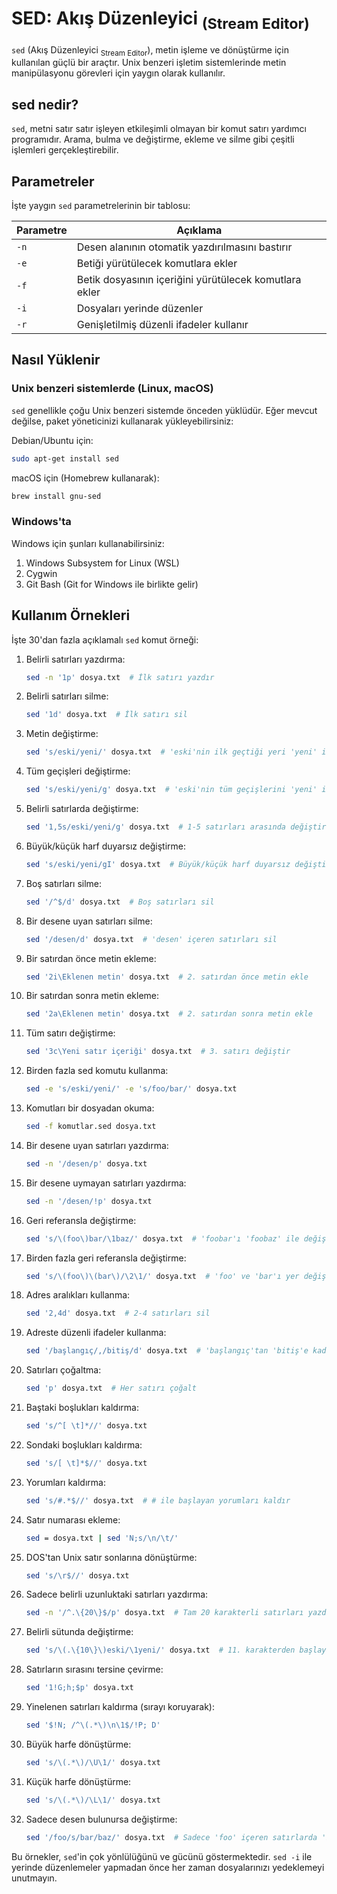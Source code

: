 # SED: Akış Düzenleyici <sub>(Stream Editor)</sub>

`sed` (Akış Düzenleyici <sub>Stream Editor</sub>), metin işleme ve dönüştürme için kullanılan güçlü bir araçtır. Unix benzeri işletim sistemlerinde metin manipülasyonu görevleri için yaygın olarak kullanılır.

## sed nedir?

`sed`, metni satır satır işleyen etkileşimli olmayan bir komut satırı yardımcı programıdır. Arama, bulma ve değiştirme, ekleme ve silme gibi çeşitli işlemleri gerçekleştirebilir.

## Parametreler

İşte yaygın `sed` parametrelerinin bir tablosu:

| Parametre | Açıklama |
|-----------|----------|
| `-n`      | Desen alanının otomatik yazdırılmasını bastırır |
| `-e`      | Betiği yürütülecek komutlara ekler |
| `-f`      | Betik dosyasının içeriğini yürütülecek komutlara ekler |
| `-i`      | Dosyaları yerinde düzenler |
| `-r`      | Genişletilmiş düzenli ifadeler kullanır |

## Nasıl Yüklenir

### Unix benzeri sistemlerde (Linux, macOS)

`sed` genellikle çoğu Unix benzeri sistemde önceden yüklüdür. Eğer mevcut değilse, paket yöneticinizi kullanarak yükleyebilirsiniz:

Debian/Ubuntu için:
```bash
sudo apt-get install sed
```

macOS için (Homebrew kullanarak):
```bash
brew install gnu-sed
```

### Windows'ta

Windows için şunları kullanabilirsiniz:

1. Windows Subsystem for Linux (WSL)
2. Cygwin
3. Git Bash (Git for Windows ile birlikte gelir)

## Kullanım Örnekleri

İşte 30'dan fazla açıklamalı `sed` komut örneği:

1. Belirli satırları yazdırma:
   ```bash
   sed -n '1p' dosya.txt  # İlk satırı yazdır
   ```

2. Belirli satırları silme:
   ```bash
   sed '1d' dosya.txt  # İlk satırı sil
   ```

3. Metin değiştirme:
   ```bash
   sed 's/eski/yeni/' dosya.txt  # 'eski'nin ilk geçtiği yeri 'yeni' ile değiştir
   ```

4. Tüm geçişleri değiştirme:
   ```bash
   sed 's/eski/yeni/g' dosya.txt  # 'eski'nin tüm geçişlerini 'yeni' ile değiştir
   ```

5. Belirli satırlarda değiştirme:
   ```bash
   sed '1,5s/eski/yeni/g' dosya.txt  # 1-5 satırları arasında değiştir
   ```

6. Büyük/küçük harf duyarsız değiştirme:
   ```bash
   sed 's/eski/yeni/gI' dosya.txt  # Büyük/küçük harf duyarsız değiştirme
   ```

7. Boş satırları silme:
   ```bash
   sed '/^$/d' dosya.txt  # Boş satırları sil
   ```

8. Bir desene uyan satırları silme:
   ```bash
   sed '/desen/d' dosya.txt  # 'desen' içeren satırları sil
   ```

9. Bir satırdan önce metin ekleme:
   ```bash
   sed '2i\Eklenen metin' dosya.txt  # 2. satırdan önce metin ekle
   ```

10. Bir satırdan sonra metin ekleme:
    ```bash
    sed '2a\Eklenen metin' dosya.txt  # 2. satırdan sonra metin ekle
    ```

11. Tüm satırı değiştirme:
    ```bash
    sed '3c\Yeni satır içeriği' dosya.txt  # 3. satırı değiştir
    ```

12. Birden fazla sed komutu kullanma:
    ```bash
    sed -e 's/eski/yeni/' -e 's/foo/bar/' dosya.txt
    ```

13. Komutları bir dosyadan okuma:
    ```bash
    sed -f komutlar.sed dosya.txt
    ```

14. Bir desene uyan satırları yazdırma:
    ```bash
    sed -n '/desen/p' dosya.txt
    ```

15. Bir desene uymayan satırları yazdırma:
    ```bash
    sed -n '/desen/!p' dosya.txt
    ```

16. Geri referansla değiştirme:
    ```bash
    sed 's/\(foo\)bar/\1baz/' dosya.txt  # 'foobar'ı 'foobaz' ile değiştir
    ```

17. Birden fazla geri referansla değiştirme:
    ```bash
    sed 's/\(foo\)\(bar\)/\2\1/' dosya.txt  # 'foo' ve 'bar'ı yer değiştir
    ```

18. Adres aralıkları kullanma:
    ```bash
    sed '2,4d' dosya.txt  # 2-4 satırları sil
    ```

19. Adreste düzenli ifadeler kullanma:
    ```bash
    sed '/başlangıç/,/bitiş/d' dosya.txt  # 'başlangıç'tan 'bitiş'e kadar sil
    ```

20. Satırları çoğaltma:
    ```bash
    sed 'p' dosya.txt  # Her satırı çoğalt
    ```

21. Baştaki boşlukları kaldırma:
    ```bash
    sed 's/^[ \t]*//' dosya.txt
    ```

22. Sondaki boşlukları kaldırma:
    ```bash
    sed 's/[ \t]*$//' dosya.txt
    ```

23. Yorumları kaldırma:
    ```bash
    sed 's/#.*$//' dosya.txt  # # ile başlayan yorumları kaldır
    ```

24. Satır numarası ekleme:
    ```bash
    sed = dosya.txt | sed 'N;s/\n/\t/'
    ```

25. DOS'tan Unix satır sonlarına dönüştürme:
    ```bash
    sed 's/\r$//' dosya.txt
    ```

26. Sadece belirli uzunluktaki satırları yazdırma:
    ```bash
    sed -n '/^.\{20\}$/p' dosya.txt  # Tam 20 karakterli satırları yazdır
    ```

27. Belirli sütunda değiştirme:
    ```bash
    sed 's/\(.\{10\}\)eski/\1yeni/' dosya.txt  # 11. karakterden başlayarak 'eski'yi 'yeni' ile değiştir
    ```

28. Satırların sırasını tersine çevirme:
    ```bash
    sed '1!G;h;$p' dosya.txt
    ```

29. Yinelenen satırları kaldırma (sırayı koruyarak):
    ```bash
    sed '$!N; /^\(.*\)\n\1$/!P; D'
    ```

30. Büyük harfe dönüştürme:
    ```bash
    sed 's/\(.*\)/\U\1/' dosya.txt
    ```

31. Küçük harfe dönüştürme:
    ```bash
    sed 's/\(.*\)/\L\1/' dosya.txt
    ```

32. Sadece desen bulunursa değiştirme:
    ```bash
    sed '/foo/s/bar/baz/' dosya.txt  # Sadece 'foo' içeren satırlarda 'bar'ı 'baz' ile değiştir
    ```

Bu örnekler, `sed`'in çok yönlülüğünü ve gücünü göstermektedir. `sed -i` ile yerinde düzenlemeler yapmadan önce her zaman dosyalarınızı yedeklemeyi unutmayın.